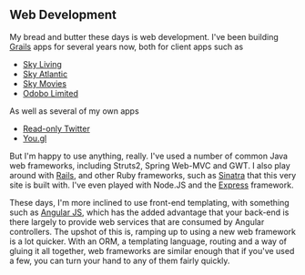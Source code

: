 Web Development
---------------

My bread and butter these days is web development. I've been building [Grails](http://grails.org) apps for
several years now, both for client apps such as

* [Sky Living](http://skyliving.sky.com)
* [Sky Atlantic](http://skyatlantic.sky.com)
* [Sky Movies](http://skymovies.sky.com)
* [Odobo Limited](http://www.odobo.com)

As well as several of my own apps

* [Read-only Twitter](http://readonlytwitter.com)
* [You.gl](http://you.gl)

But I'm happy to use anything, really. I've used a number of common Java web frameworks, including Struts2, Spring Web-MVC and GWT. I also play around with [Rails](http://rubyonrails.org), and other Ruby frameworks, such as [Sinatra](http://sinatrarb.com) that this very site is built with. I've even played with Node.JS and the [Express](http://expressjs.com/) framework.

These days, I'm more inclined to use front-end templating, with something such as [Angular JS](http://angularjs.org), which has the added advantage that your back-end is there largely to provide web services that are consumed by Angular controllers. The upshot of this is, ramping up to using a new web framework is a lot quicker. With an ORM, a templating language, routing and a way of gluing it all together, web frameworks are similar enough that if you've used a few, you can turn your hand to any of them fairly quickly.